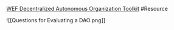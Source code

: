 [WEF Decentralized Autonomous Organization Toolkit](https://www.weforum.org/reports/decentralized-autonomous-organization-toolkit)
#Resource

![[Questions for Evaluating a DAO.png]] 
